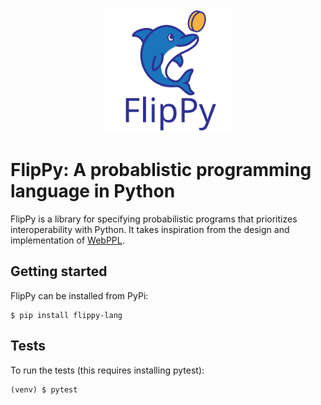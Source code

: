 <p align="center">
    <img src="flippy.svg" alt="FlipPy Logo" width="200"/>
</p>

# FlipPy: A probablistic programming language in Python

FlipPy is a library for specifying probabilistic programs that prioritizes interoperability with Python.
It takes inspiration from the design and implementation
of [WebPPL](https://dippl.org/).

## Getting started

FlipPy can be installed from PyPi:
```
$ pip install flippy-lang
```

## Tests

To run the tests (this requires installing pytest):
```
(venv) $ pytest
```
